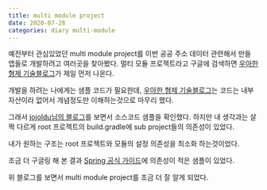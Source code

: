 ```yaml
---
title: multi module project
date: 2020-07-28
categories: diary multi-module
---
```

예전부터 관심있었던 multi module project를 이번 공공 주소 데이터 관련해서 만들 앱들로 개발하려고 여러곳을 찾아봤다.
멀티 모듈 프로젝트라고 구글에 검색하면 [우아한 형제 기술블로그]가 제일 먼저 나온다.

개발을 하려는 나에게는 샘플 코드가 필요한데, [우아한 형제 기술블로그]는 코드는 내부자산이라 없어서 개념정도만 이해하는것으로 마무리 했다.

그래서 [jojoldu님의 블로그]를 보면서 소스코드 샘플을 확인했다.
하지만 내 생각과는 살짝 다르게 root 프로젝트의 build.gradle에 sub project들의 의존성이 있었다.

내가 원하는 구조는 root 프로젝트와 모듈의 설정 의존성을 최소화 하는것이었다.

조금 더 구글링 해 본 결과 [Spring 공식 가이드]에 의존성이 적은 샘플이 있었다.

위 블로그를 보면서 multi module project를 조금 더 잘 알게 되었다.

[우아한 형제 기술블로그]: https://woowabros.github.io/study/2019/07/01/multi-module.html
[jojoldu님의 블로그]: https://jojoldu.tistory.com/123
[Spring 공식 가이드]: https://spring.io/guides/gs/multi-module/